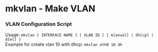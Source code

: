 # mkvlan - Make VLAN
### VLAN Configuration Script
Usage: `mkvlan [ INTERFACE NAME ] [ VLAN ID ] { m[anual] | dh[cp] | d[el] }`	  
Example for create vlan 10 with dhcp: `mkvlan eth0 10 dh`
